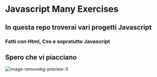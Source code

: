 # Javascript Many Exercises
## In questa repo troverai vari progetti Javascript
### Fatti con Html, Css e sopratutto Javascript
## Spero che vi piacciano
![image-removebg-preview-3](https://github.com/Ibrahim-Mujagic/Javascript-Rock-Paper-Scissor/assets/150658345/ff152926-190b-4d0b-b8d1-8439642906ae)
